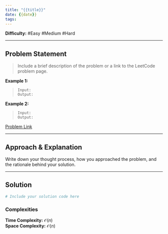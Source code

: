 ```yaml
---
title: "{{title}}" 
date: {{date}}      
tags:
---
```

**Difficulty:** #Easy #Medium #Hard

---

## Problem Statement
> Include a brief description of the problem or a link to the LeetCode problem page.

**Example 1:**

> `Input: `  
> `Output: `

**Example 2:**

> `Input: `  
> `Output: `



[Problem Link](link)

---

## Approach & Explanation

 Write down your thought process, how you approached the problem, and the rationale behind your solution.

---

## Solution

```python
# Include your solution code here
```


### Complexities

**Time Complexity:** $\mathcal{O}(n)$   
**Space Complexity:** $\mathcal{O}(n)$  